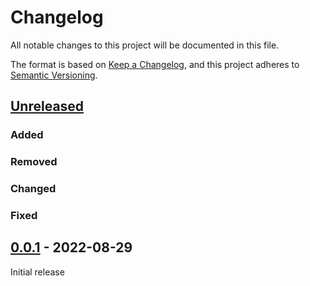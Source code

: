 # Changelog
All notable changes to this project will be documented in this file.

The format is based on [Keep a Changelog](https://keepachangelog.com/en/1.0.0/),
and this project adheres to [Semantic Versioning](https://semver.org/spec/v2.0.0.html).

## [Unreleased]

### Added

### Removed

### Changed

### Fixed

## [0.0.1] - 2022-08-29

Initial release

[Unreleased]: https://github.com/fmatter/lingtreemaps/compare/0.0.1...HEAD
[0.0.1]: https://github.com/fmatter/lingtreemaps/releases/tag/0.0.1
